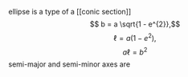 ellipse is a type of a [[conic section]]
$$ b = a \sqrt{1 - e^{2}},$$$$
\ell = a (1 - e^2),$$$$a\ell = b^2$$
 semi-major and semi-minor axes are